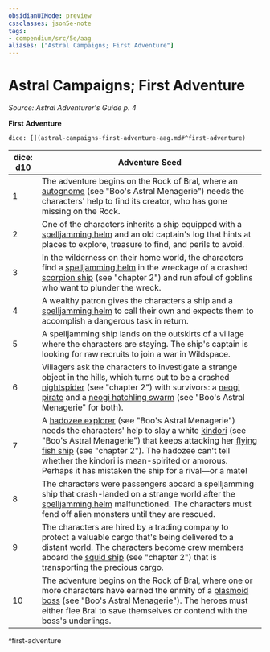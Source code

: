 ```yaml
---
obsidianUIMode: preview
cssclasses: json5e-note
tags:
- compendium/src/5e/aag
aliases: ["Astral Campaigns; First Adventure"]
---
```

# Astral Campaigns; First Adventure
*Source: Astral Adventurer's Guide p. 4* 

**First Adventure**

`dice: [](astral-campaigns-first-adventure-aag.md#^first-adventure)`

| dice: d10 | Adventure Seed |
|-----------|----------------|
| 1 | The adventure begins on the Rock of Bral, where an [autognome](/Systems/5e/bestiary/construct/autognome-bam.md) (see "Boo's Astral Menagerie") needs the characters' help to find its creator, who has gone missing on the Rock. |
| 2 | One of the characters inherits a ship equipped with a [spelljamming helm](/Systems/5e/items/spelljamming-helm-aag.md) and an old captain's log that hints at places to explore, treasure to find, and perils to avoid. |
| 3 | In the wilderness on their home world, the characters find a [spelljamming helm](/Systems/5e/items/spelljamming-helm-aag.md) in the wreckage of a crashed [scorpion ship](/Systems/5e/vehicles/scorpion-ship-aag.md) (see "chapter 2") and run afoul of goblins who want to plunder the wreck. |
| 4 | A wealthy patron gives the characters a ship and a [spelljamming helm](/Systems/5e/items/spelljamming-helm-aag.md) to call their own and expects them to accomplish a dangerous task in return. |
| 5 | A spelljamming ship lands on the outskirts of a village where the characters are staying. The ship's captain is looking for raw recruits to join a war in Wildspace. |
| 6 | Villagers ask the characters to investigate a strange object in the hills, which turns out to be a crashed [nightspider](/Systems/5e/vehicles/nightspider-aag.md) (see "chapter 2") with survivors: a [neogi pirate](/Systems/5e/bestiary/aberration/neogi-pirate-bam.md) and a [neogi hatchling swarm](/Systems/5e/bestiary/aberration/neogi-hatchling-swarm-bam.md) (see "Boo's Astral Menagerie" for both). |
| 7 | A [hadozee explorer](/Systems/5e/bestiary/humanoid/hadozee-explorer-bam.md) (see "Boo's Astral Menagerie") needs the characters' help to slay a white [kindori](/Systems/5e/bestiary/celestial/kindori-bam.md) (see "Boo's Astral Menagerie") that keeps attacking her [flying fish ship](/Systems/5e/vehicles/flying-fish-ship-aag.md) (see "chapter 2"). The hadozee can't tell whether the kindori is mean-spirited or amorous. Perhaps it has mistaken the ship for a rival—or a mate! |
| 8 | The characters were passengers aboard a spelljamming ship that crash-landed on a strange world after the [spelljamming helm](/Systems/5e/items/spelljamming-helm-aag.md) malfunctioned. The characters must fend off alien monsters until they are rescued. |
| 9 | The characters are hired by a trading company to protect a valuable cargo that's being delivered to a distant world. The characters become crew members aboard the [squid ship](/Systems/5e/vehicles/squid-ship-aag.md) (see "chapter 2") that is transporting the precious cargo. |
| 10 | The adventure begins on the Rock of Bral, where one or more characters have earned the enmity of a [plasmoid boss](/Systems/5e/bestiary/ooze/plasmoid-boss-bam.md) (see "Boo's Astral Menagerie"). The heroes must either flee Bral to save themselves or contend with the boss's underlings. |
^first-adventure